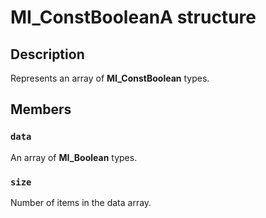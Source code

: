 # MI_ConstBooleanA structure

## Description

Represents an array of **MI_ConstBoolean** types.

## Members

### `data`

An array of **MI_Boolean** types.

### `size`

Number of items in the data array.